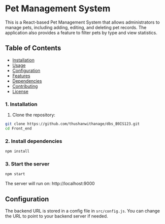 # Pet Management System

This is a React-based Pet Management System that allows administrators to manage pets, including adding, editing, and deleting pet records. The application also provides a feature to filter pets by type and view statistics.

## Table of Contents

- [Installation](#installation)
- [Usage](#usage)
- [Configuration](#configuration)
- [Features](#features)
- [Dependencies](#dependencies)
- [Contributing](#contributing)
- [License](#license)

### 1. Installation

1. Clone the repository:
```bash
git clone https://github.com/thushanwithanage/dbs_B9IS123.git
cd Front_end
```

### 2. Install dependencies
```bash
npm install
```

### 3. Start the server
```bash
npm start
```
The server will run on: http://localhost:9000


## Configuration

The backend URL is stored in a config file in `src/config.js`. You can change the URL to point to your backend server if needed.
